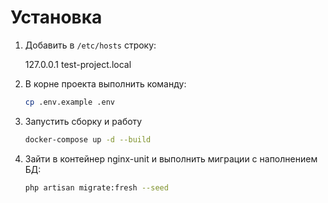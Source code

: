 # Установка

1. Добавить в `/etc/hosts` строку:

   127.0.0.1 test-project.local

2. В корне проекта выполнить команду:
   ```bash
   cp .env.example .env
   
3. Запустить сборку и работу
   ```bash
   docker-compose up -d --build
   
4. Зайти в контейнер nginx-unit и выполнить миграции с наполнением БД:
      ```bash
   php artisan migrate:fresh --seed

